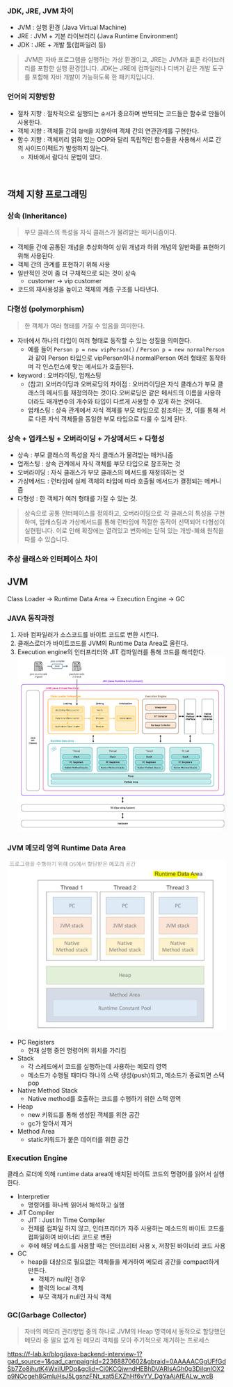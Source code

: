 ### JDK, JRE, JVM 차이
- JVM : 실행 환경 (Java Virtual Machine)
- JRE : JVM + 기본 라이브러리 (Java Runtime Environment)
- JDK : JRE + 개발 툴(컴파일러 등)
> JVM은 자바 프로그램을 실행하는 가상 환경이고, JRE는 JVM과 표준 라이브러리를 포함한 실행 환경입니다. JDK는 JRE에 컴파일러나 디버거 같은 개발 도구를 포함해 자바 개발이 가능하도록 한 패키지입니다. 
### 언어의 지향방향
- 절차 지향 : 절차적으로 실행되는 `순서`가 중요하며 반복되는 코드들은 함수로 만들어 사용한다. 
- 객체 지향 : 객체들 간의 `협력`을 지향하며 객체 간의 연관관계를 구현한다. 
- 함수 지향 : 객체끼리 얽혀 있는 OOP와 달리 독립적인 함수들을 사용해서 서로 간의 사이드이펙트가 발생하지 않는다. 
    - 자바에서 람다식 문법이 있다.
<BR>

## 객체 지향 프로그래밍
### 상속 (Inheritance)
> 부모 클래스의 특성을 자식 클래스가 물려받는 매커니즘이다.
- 객체들 간에 공통된 개념을 추상화하여 상위 개념과 하위 개념의 일반화를 표현하기 위해 사용된다. 
- 객체 간의 관계를 표현하기 위해 사용
- 일반적인 것이 좀 더 구체적으로 되는 것이 상속
    - customer -> vip customer
- 코드의 재사용성을 높이고 객체의 계층 구조를 나타낸다.

### 다형성 (polymorphism) 
> 한 객체가 여러 형태를 가질 수 있음을 의미한다. 
- 자바에서 하나의 타입이 여러 형태로 동작할 수 있는 성질을 의미한다. 
    - 예를 들어 `Person p = new vipPerson()` / `Person p = new normalPerson` 과 같이 Person 타입으로 vipPerson이나 normalPerson 여러 형태로 동작하며 각 인스턴스에 맞는 메서드가 호출된다. 
- keyword : 오버라이딩, 업캐스팅
    - (참고) 오버라이딩과 오버로딩의 차이점 : 오버라이딩은 자식 클래스가 부모 클래스의 메서드를 재정의하는 것이다.오버로딩은 같은 메서드의 이름을 사용하더라도 매개변수의 개수와 타입이 다르게 사용할 수 있게 하는 것이다. 
    - 업캐스팅 : 상속 관계에서 자식 객체를 부모 타입으로 참조하는 것, 이를 통해 서로 다른 자식 객체들을 동일한 부모 타입으로 다룰 수 있게 된다. 

### 상속 + 업캐스팅 + 오버라이딩 + 가상메서드 + 다형성 
- 상속 : 부모 클래스의 특성을 자식 클래스가 물려받는 매커니즘
- 업캐스팅 : 상속 관계에서 자식 객체를 부모 타입으로 참조하는 것
- 오버라이딩 : 자식 클래스가 부모 클래스의 메서드를 재정의하는 것
- 가상메서드 : 런타임에 실제 객체의 타입에 따라 호출될 메서드가 결정되는 메커니즘
- 다형성 : 한 객체가 여러 형태를 가질 수 있는 것. 
> 상속으로 공통 인터페이스를 정의하고, 오버라이딩으로 각 클래스의 특성을 구현하며, 업캐스팅과 가상메서드를 통해 런타임에 적절한 동작이 선택되어 다형성이 실현됩니다. 이로 인해 확장에는 열려있고 변화에는 닫혀 있는 개방-폐쇄 원칙을 따를 수 있습니다. 

### 추상 클래스와 인터페이스 차이 

## JVM
Class Loader -> Runtime Data Area -> Execution Engine -> GC 
### JAVA 동작과정
1. 자바 컴파일러가 소스코드를 바이트 코드로 변환 시킨다.
2. 클래스로더가 바이트코드를 JVM의 Runtime Data Area로 올린다.
3. Execution engine의 인터프리터와 JIT 컴파일러를 통해 코드를 해석한다. 
![alt text](image-5.png)

### JVM 메모리 영역 Runtime Data Area
![alt text](image.png)
- PC Registers
    - 현재 실행 중인 명령어의 위치를 가리킴
- Stack 
    - 각 스레드에서 코드를 실행하는데 사용하는 메모리 영역
    - 메소드가 수행될 때마다 하나의 스택 생성(push)되고, 메소드가 종료되면 스택 pop
- Native Method Stack
    - Native method를 호출하는 코드를 수행하기 위한 스택 영역
- Heap
    - new 키워드를 통해 생성된 객체를 위한 공간
    - gc가 알아서 제거
- Method Area 
    - static키워드가 붙은 데이터를 위한 공간

### Execution Engine
클래스 로더에 의해 runtime data area에 배치된 바이트 코드의 명령어를 읽어서 실행한다. 
- Interpretier
    - 명령어를 하나씩 읽어서 해석하고 실행
- JIT Compiler
    - JIT : Just In Time Compiler
    - 전체를 컴파일 하지 않고, 인터프리터가 자주 사용하는 메소드의 바이트 코드를 컴파일하여 바이너리 코드로 변환
    - 후에 해당 메소드를 사용할 때는 인터프리터 사용 x, 저장된 바이너리 코드 사용
- GC
    - heap을 대상으로 필요없는 객체들을 제거하여 메모리 공간을 compact하게 만든다. 
        - 객체가 null인 경우
        - 블럭의 local 객체 
        - 부모 객체가 null인 자식 객체 

### GC(Garbage Collector)
> 자바의 메모리 관리방법 중의 하나로 JVM의 Heap 영역에서 동적으로 할당했던 메모리 중 필요 없게 된 메모리 객체를 모아 주기적으로 제거하는 프로세스



https://f-lab.kr/blog/java-backend-interview-1?gad_source=1&gad_campaignid=22368870602&gbraid=0AAAAACGgUFfGdSb7Zo8jhutK4WxjIUPDq&gclid=Cj0KCQjwndHEBhDVARIsAGh0g3DiIqnlOX2p9NOcgeh8GmluHsJ5LgsnzFNt_xat5EXZhHf6vYV_DgYaAjAfEALw_wcB



